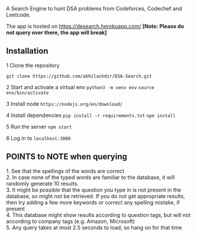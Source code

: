 A Search Engine to hunt DSA problems from Codeforces, Codechef and Leetcode.

The app is hosted on https://desearch.herokuapp.com/ **[Note: Please do not query over there, the app will break]**

<h2>Installation</h2>
1 Clone the repository </br>

`git clone https://github.com/abhilashdzr/DSA-Search.git `</br>

2 Start and activate a virtual env `python3 -m venv env` `source env/bin/activate` </br>

3 Install node `https://nodejs.org/en/download/`

4 Install dependencies
`pip install -r requirements.txt`
`npm install`

5 Run the server `npm start`</br>

6 Log in to `localhost:3000`

<h2>POINTS to NOTE when querying</h2>
1. See that the spellings of the words are correct </br>
2. In case none of the typed words are familiar to the database, it will randomly generate 10 results. </br>
3. It might be possible that the question you type in is not present in the database, so might not be retrieved. If you do not get appropriate results, then try adding a few more keywords or correct any spelling mistake, if present </br>
4. This database might show results according to question tags, but will not according to company tags (e.g. Amazon, Microsoft) </br>
5. Any query takes at most 2.5 seconds to load, so hang on for that time  </br>
